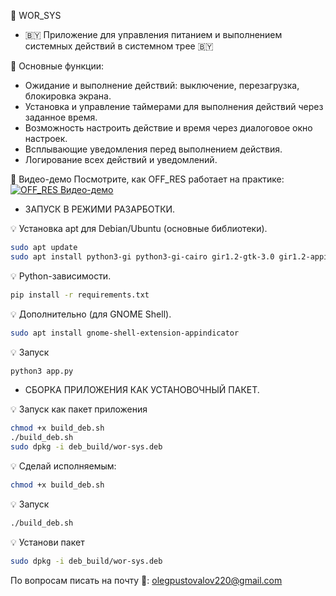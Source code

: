 🔌 WOR_SYS
- 🇧🇾 Приложение для управления питанием и выполнением системных действий в системном трее 🇧🇾
 
🧾 Основные функции:
- Ожидание и выполнение действий: выключение, перезагрузка, блокировка экрана.
- Установка и управление таймерами для выполнения действий через заданное время.
- Возможность настроить действие и время через диалоговое окно настроек.
- Всплывающие уведомления перед выполнением действия.
- Логирование всех действий и уведомлений.

🎥 Видео-демо
Посмотрите, как OFF_RES работает на практике:
[![OFF_RES Видео-демо](https://img.youtube.com/vi/AVzxt623t2A/0.jpg)](https://www.youtube.com/watch?v=TDo2tV02jaE&ab)

-  ЗАПУСК В РЕЖИМИ РАЗАРБОТКИ.

💡 Установка apt для Debian/Ubuntu (основные библиотеки).
```bash
sudo apt update
sudo apt install python3-gi python3-gi-cairo gir1.2-gtk-3.0 gir1.2-appindicator3-0.1
```
💡 Python-зависимости.
```bash
pip install -r requirements.txt
```

💡 Дополнительно (для GNOME Shell).
```bash
sudo apt install gnome-shell-extension-appindicator
```

💡 Запуск
```bash
python3 app.py
```

-  СБОРКА ПРИЛОЖЕНИЯ КАК УСТАНОВОЧНЫЙ ПАКЕТ.

💡 Запуск как пакет приложения
```bash
chmod +x build_deb.sh
./build_deb.sh
sudo dpkg -i deb_build/wor-sys.deb
```
💡 Сделай исполняемым:
```bash
chmod +x build_deb.sh
```

💡 Запуск
```bash
./build_deb.sh
```

💡 Установи пакет
```bash
sudo dpkg -i deb_build/wor-sys.deb
```

По вопросам писать на почту 📨: olegpustovalov220@gmail.com 